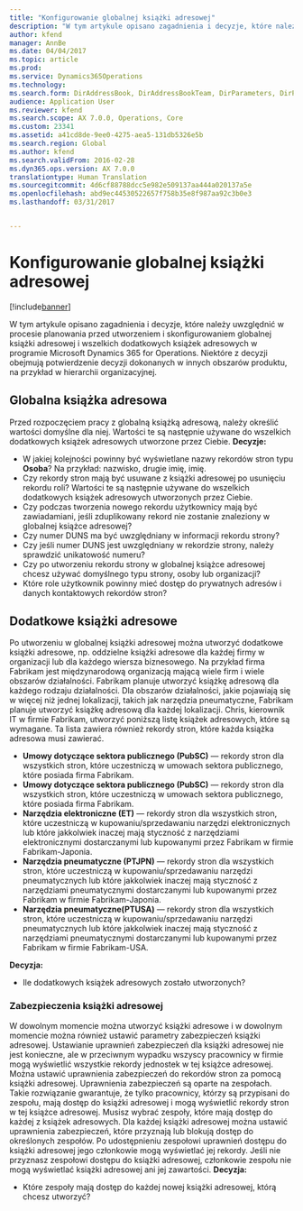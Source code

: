 ```yaml
---
title: "Konfigurowanie globalnej książki adresowej"
description: "W tym artykule opisano zagadnienia i decyzje, które należy uwzględnić w procesie planowania przed utworzeniem i skonfigurowaniem globalnej książki adresowej i wszelkich dodatkowych książek adresowych w programie Microsoft Dynamics 365 for Operations. Niektóre z decyzji obejmują potwierdzenie decyzji dokonanych w innych obszarów produktu, na przykład w hierarchii organizacyjnej."
author: kfend
manager: AnnBe
ms.date: 04/04/2017
ms.topic: article
ms.prod: 
ms.service: Dynamics365Operations
ms.technology: 
ms.search.form: DirAddressBook, DirAddressBookTeam, DirParameters, DirPartyTable
audience: Application User
ms.reviewer: kfend
ms.search.scope: AX 7.0.0, Operations, Core
ms.custom: 23341
ms.assetid: a41cd8de-9ee0-4275-aea5-131db5326e5b
ms.search.region: Global
ms.author: kfend
ms.search.validFrom: 2016-02-28
ms.dyn365.ops.version: AX 7.0.0
translationtype: Human Translation
ms.sourcegitcommit: 4d6cf88788dcc5e982e509137aa444a020137a5e
ms.openlocfilehash: abd9ec44530522657f758b35e8f987aa92c3b0e3
ms.lasthandoff: 03/31/2017


---
```


# <a name="configure-global-address-books"></a>Konfigurowanie globalnej książki adresowej

[!include[banner](../includes/banner.md)]


W tym artykule opisano zagadnienia i decyzje, które należy uwzględnić w procesie planowania przed utworzeniem i skonfigurowaniem globalnej książki adresowej i wszelkich dodatkowych książek adresowych w programie Microsoft Dynamics 365 for Operations. Niektóre z decyzji obejmują potwierdzenie decyzji dokonanych w innych obszarów produktu, na przykład w hierarchii organizacyjnej.

<a name="global-address-book"></a>Globalna książka adresowa
-------------------

Przed rozpoczęciem pracy z globalną książką adresową, należy określić wartości domyślne dla niej. Wartości te są następnie używane do wszelkich dodatkowych książek adresowych utworzone przez Ciebie. **Decyzje:**

-   W jakiej kolejności powinny być wyświetlane nazwy rekordów stron typu **Osoba**? Na przykład: nazwisko, drugie imię, imię.
-   Czy rekordy stron mają być usuwane z książki adresowej po usunięciu rekordu roli? Wartości te są następnie używane do wszelkich dodatkowych książek adresowych utworzonych przez Ciebie.
-   Czy podczas tworzenia nowego rekordu użytkownicy mają być zawiadamiani, jeśli zduplikowany rekord nie zostanie znaleziony w globalnej książce adresowej?
-   Czy numer DUNS ma być uwzględniany w informacji rekordu strony?
-   Czy jeśli numer DUNS jest uwzględniany w rekordzie strony, należy sprawdzić unikatowość numeru?
-   Czy po utworzeniu rekordu strony w globalnej książce adresowej chcesz używać domyślnego typu strony, osoby lub organizacji?
-   Które role użytkownik powinny mieć dostęp do prywatnych adresów i danych kontaktowych rekordów stron?

## <a name="additional-address-books"></a>Dodatkowe książki adresowe
Po utworzeniu w globalnej książki adresowej można utworzyć dodatkowe książki adresowe, np. oddzielne książki adresowe dla każdej firmy w organizacji lub dla każdego wiersza biznesowego. Na przykład firma Fabrikam jest międzynarodową organizacją mającą wiele firm i wiele obszarów działalności. Fabrikam planuje utworzyć książkę adresową dla każdego rodzaju działalności. Dla obszarów działalności, jakie pojawiają się w więcej niż jednej lokalizacji, takich jak narzędzia pneumatyczne, Fabrikam planuje utworzyć książkę adresową dla każdej lokalizacji. Chris, kierownik IT w firmie Fabrikam, utworzyć poniższą listę książek adresowych, które są wymagane. Ta lista zawiera również rekordy stron, które każda książka adresowa musi zawierać.

-   **Umowy dotyczące sektora publicznego (PubSC)** — rekordy stron dla wszystkich stron, które uczestniczą w umowach sektora publicznego, które posiada firma Fabrikam.
-   **Umowy dotyczące sektora publicznego (PubSC)** — rekordy stron dla wszystkich stron, które uczestniczą w umowach sektora publicznego, które posiada firma Fabrikam.
-   **Narzędzia elektroniczne (ET)** — rekordy stron dla wszystkich stron, które uczestniczą w kupowaniu/sprzedawaniu narzędzi elektronicznych lub które jakkolwiek inaczej mają styczność z narzędziami elektronicznymi dostarczanymi lub kupowanymi przez Fabrikam w firmie Fabrikam-Japonia.
-   **Narzędzia pneumatyczne (PTJPN)** — rekordy stron dla wszystkich stron, które uczestniczą w kupowaniu/sprzedawaniu narzędzi pneumatycznych lub które jakkolwiek inaczej mają styczność z narzędziami pneumatycznymi dostarczanymi lub kupowanymi przez Fabrikam w firmie Fabrikam-Japonia.
-   **Narzędzia pneumatyczne(PTUSA)** — rekordy stron dla wszystkich stron, które uczestniczą w kupowaniu/sprzedawaniu narzędzi pneumatycznych lub które jakkolwiek inaczej mają styczność z narzędziami pneumatycznymi dostarczanymi lub kupowanymi przez Fabrikam w firmie Fabrikam-USA.

**Decyzja:**

-   Ile dodatkowych książek adresowych zostało utworzonych?

### <a name="address-book-security"></a>Zabezpieczenia książki adresowej

W dowolnym momencie można utworzyć książki adresowe i w dowolnym momencie można również ustawić parametry zabezpieczeń książki adresowej. Ustawianie uprawnień zabezpieczeń dla książki adresowej nie jest konieczne, ale w przeciwnym wypadku wszyscy pracownicy w firmie mogą wyświetlić wszystkie rekordy jednostek w tej książce adresowej. Można ustawić uprawnienia zabezpieczeń do rekordów stron za pomocą książki adresowej. Uprawnienia zabezpieczeń są oparte na zespołach. Takie rozwiązanie gwarantuje, że tylko pracownicy, którzy są przypisani do zespołu, mają dostęp do książki adresowej i mogą wyświetlić rekordy stron w tej książce adresowej. Musisz wybrać zespoły, które mają dostęp do każdej z książek adresowych. Dla każdej książki adresowej można ustawić uprawnienia zabezpieczeń, które przyznają lub blokują dostęp do określonych zespołów. Po udostępnieniu zespołowi uprawnień dostępu do książki adresowej jego członkowie mogą wyświetlać jej rekordy. Jeśli nie przyznasz zespołowi dostępu do książki adresowej, członkowie zespołu nie mogą wyświetlać książki adresowej ani jej zawartości. **Decyzja:**

-   Które zespoły mają dostęp do każdej nowej książki adresowej, którą chcesz utworzyć?





